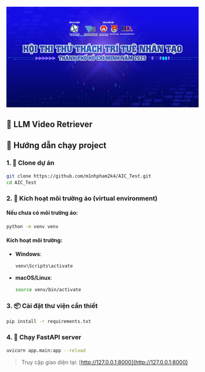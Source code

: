 <p align="center">
  <img src="./info/banner.jpeg" width="1080">
</p>

## 🤖 LLM Video Retriever

## 🚀 Hướng dẫn chạy project

### 1. 🌱 Clone dự án
```bash
git clone https://github.com/m1nhpham2k4/AIC_Test.git
cd AIC_Test
```

### 2. 🐍 Kích hoạt môi trường ảo (virtual environment)

#### Nếu chưa có môi trường ảo:
```bash
python -m venv venv
```

#### Kích hoạt môi trường:
- **Windows**:
  ```bash
  venv\Scripts\activate
  ```
- **macOS/Linux**:
  ```bash
  source venv/bin/activate
  ```

### 3. 📦 Cài đặt thư viện cần thiết
```bash
pip install -r requirements.txt
```

### 4. 🚦 Chạy FastAPI server
```bash
uvicorn app.main:app --reload
```

> Truy cập giao diện tại: [http://127.0.0.1:8000](http://127.0.0.1:8000)
